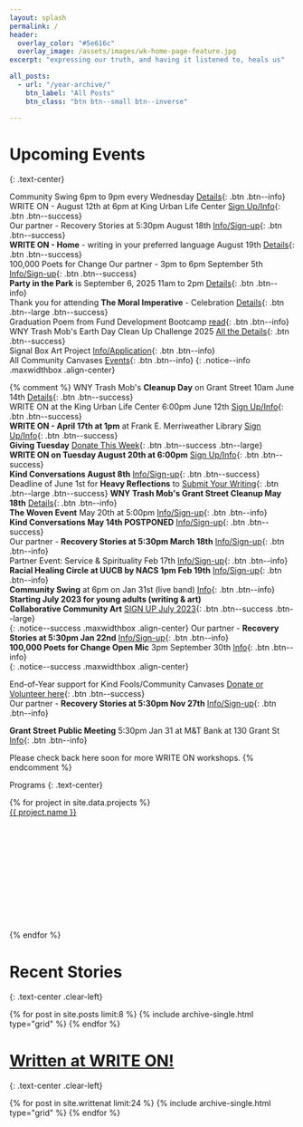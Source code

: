 ```yaml
---
layout: splash
permalink: /
header:
  overlay_color: "#5e616c"
  overlay_image: /assets/images/wk-home-page-feature.jpg
excerpt: "expressing our truth, and having it listened to, heals us"

all_posts:
  - url: "/year-archive/"
    btn_label: "All Posts"
    btn_class: "btn btn--small btn--inverse"

---
```


# Upcoming Events
{: .text-center}

Community Swing 6pm to 9pm every Wednesday
    [Details](
    https://www.facebook.com/communityswing){: .btn .btn--info}<br>
WRITE ON - August 12th at 6pm at King Urban Life Center
    [Sign Up/Info](/writeon/){: .btn .btn--success}<br>
Our partner - Recovery Stories at 5:30pm August 18th [Info/Sign-up](
    /recoverystories/){: .btn .btn--success}<br>
**WRITE ON - Home** - writing in your preferred language August 19th
    [Details](/home/){: .btn .btn--success}<br>
100,000 Poets for Change Our partner - 3pm to 6pm September 5th [Info/Sign-up](
    /recoverystories/){: .btn .btn--success}<br>
**Party in the Park** is September 6, 2025 11am to 2pm
    [Details](https://communitycanvases.org/events/partyinthepark2025/){: .btn .btn--info}<br>
Thank you for attending **The Moral Imperative** - Celebration
   [Details](/moralimperative/){: .btn .btn--large .btn--success}<br>
Graduation Poem from Fund Development Bootcamp [read](
    https://communitycanvases.org/perspectives/Fund-Development/){: .btn .btn--info}<br>
WNY Trash Mob's Earth Day Clean Up Challenge 2025 [All the Details](
    https://communitycanvases.org/earthday2025/){: .btn .btn--success}<br>
Signal Box Art Project [Info/Application](
    https://communitycanvases.org/signalboxes/northbuffalo/
    ){: .btn .btn--info}<br>
All Community Canvases [Events](
https://communitycanvases.org/events/){: .btn .btn--info}
{: .notice--info .maxwidthbox .align-center}

{% comment %}
WNY Trash Mob's **Cleanup Day** on Grant Street 10am June 14th [Details](
    https://communitycanvases.org/events/cleanup20250614/
    ){: .btn .btn--success}<br>
WRITE ON at the King Urban Life Center 6:00pm June 12th
    [Sign Up/Info](/writeon/){: .btn .btn--success}<br>
**WRITE ON - April 17th at 1pm** at Frank E. Merriweather Library
    [Sign Up/Info](/writeon/){: .btn .btn--success}<br>
**Giving Tuesday** [Donate This Week](https://communitycanvases.org/donate/
    ){: .btn .btn--success .btn--large}<br>
**WRITE ON on Tuesday August 20th at 6:00pm**
    [Sign Up/Info](/writeon/){: .btn .btn--success}<br>
**Kind Conversations August 8th** [Info/Sign-up](
    /kindconversations/){: .btn .btn--success}<br>
Deadline of June 1st for **Heavy Reflections** to [Submit Your Writing](
     https://docs.google.com/forms/d/e/1FAIpQLSeGun-mNIqwkah9h1Z-uaKtSew6GD5pRmeW0_6y5PouaS0ZYw/viewform?usp=sf_link
  ){: .btn .btn--large .btn--success}
**WNY Trash Mob's Grant Street Cleanup May 18th** [Details](
    https://communitycanvases.org/events/cleanup20240518/){: .btn .btn--info}<br>
**The Woven Event** May 20th at 5:00pm [Info/Sign-up](
    /thewovenevent/){: .btn .btn--info}<br>
**Kind Conversations May 14th POSTPONED** [Info/Sign-up](
    /kindconversations/){: .btn .btn--success}<br>
Our partner - **Recovery Stories at 5:30pm March 18th** [Info/Sign-up](
    /recoverystories/){: .btn .btn--info}<br>
Partner Event: Service & Spirituality Feb 17th [Info/Sign-up](
    https://www.eventbrite.com/e/spirituality-in-everyday-life-workshop-series-service-tickets-811288544877
    ){: .btn .btn--info}<br>
**Racial Healing Circle at UUCB by NACS 1pm Feb 19th** [Info/Sign-up](
    https://brownpapertickets.com/event/6234307){: .btn .btn--info}<br>
**Community Swing** at 6pm on Jan 31st (live band) [Info](
    https://www.facebook.com/communityswing
    ){: .btn .btn--info}<br>
**Starting July 2023 for young adults (writing & art)**<br>
**Collaborative Community Art** [SIGN UP July 2023](https://communitycanvases.org/events/communityartsummer2023/){: .btn .btn--success .btn--large}<br>
{: .notice--success .maxwidthbox .align-center}
Our partner - **Recovery Stories at 5:30pm Jan 22nd** [Info/Sign-up](
    /recoverystories/){: .btn .btn--info}<br>
**100,000 Poets for Change Open Mic** 3pm September 30th [Info](
    /events/hundredthousandpoets2023/){: .btn .btn--info}<br>
{: .notice--success .maxwidthbox .align-center}

End-of-Year support for Kind Fools/Community Canvases [Donate or Volunteer here](
    https://communitycanvases.org/donate/){: .btn .btn--success}<br>
Our partner - **Recovery Stories at 5:30pm Nov 27th** [Info/Sign-up](
    /recoverystories/){: .btn .btn--info}<br>

**Grant Street Public Meeting** 5:30pm Jan 31 at M&T Bank at 130 Grant St
    [Info](https://communitycanvases.org/grantstreetjan31/
    ){: .btn .btn--info}<br>

Please check back here soon for more WRITE ON workshops.
{% endcomment %}

 Programs
{: .text-center}

<div class="grid">
    {% for project in site.data.projects %}
        <div class="grid-item">
            <a alt="{{ project.name }}" href="{{ project.link }}" title="{{ project.name }}">
                <div class="panel panel-default">
                    <div class="panel-heading">
                        {{ project.name }}
                    </div>
                    <div class="panel-body" style="background: url('{{ project.image }}') no-repeat; background-size: cover; min-height: 200px;"></div>
                </div>
            </a>
        </div>
    {% endfor %}
</div>

# Recent Stories
{: .text-center .clear-left}

<div class="grid_wrapper">
  {% for post in site.posts limit:8 %}
    {% include archive-single.html type="grid" %}
  {% endfor %}
</div>

# [Written at WRITE ON!](/writtenat/)
{: .text-center .clear-left}

<div class="grid_wrapper">
  {% for post in site.writtenat limit:24 %}
    {% include archive-single.html type="grid" %}
  {% endfor %}
</div>

